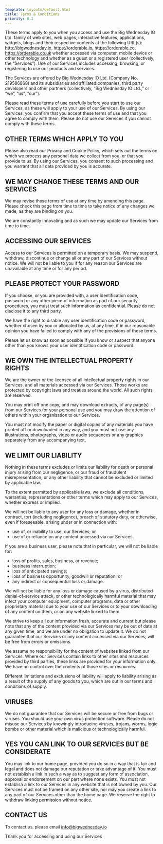 ```yaml
---
template: layouts/default.html
title: Terms & Conditions
priority: 0.2
---
```


These terms apply to you when you access and use the Big Wednesday IO Ltd. family of web sites, web pages, interactive features, applications, widgets, blogs and their respective contents at the following URL(s): http://bigwednesday.io, https://orderable.io, https://orderable.co, https://orderable.co.uk whether accessed via computer, mobile device or other technology and whether as a guest or a registered user (collectively, the “Services”). Use of our Services includes accessing, browsing, or registering to use our products and services.

The Services are offered by Big Wednesday IO Ltd. (Company No. 219586868) and its subsidiaries and affiliated companies, third party developers and other partners (collectively, “Big Wednesday IO Ltd.,” or “we”, “us”, “our”).

Please read these terms of use carefully before you start to use our Services, as these will apply to your use of our Services. By using our Services, you confirm that you accept these terms of use and that you agree to comply with them. Please do not use our Services if you cannot comply with these terms.

## OTHER TERMS WHICH APPLY TO YOU

Please also read our Privacy and Cookie Policy, which sets out the terms on which we process any personal data we collect from you, or that you provide to us. By using our Services, you consent to such processing and you warrant that all data provided by you is accurate.

## WE MAY CHANGE THESE TERMS AND OUR SERVICES

We may revise these terms of use at any time by amending this page. Please check this page from time to time to take notice of any changes we made, as they are binding on you.

We are constantly innovating and as such we may update our Services from time to time.

## ACCESSING OUR SERVICES

Access to our Services is permitted on a temporary basis. We may suspend, withdraw, discontinue or change all or any part of our Services without notice. We will not be liable to you if for any reason our Services are unavailable at any time or for any period.

## PLEASE PROTECT YOUR PASSWORD

If you choose, or you are provided with, a user identification code, password or any other piece of information as part of our security procedures, you must treat such information as confidential. Please do not disclose it to any third party.

We have the right to disable any user identification code or password, whether chosen by you or allocated by us, at any time, if in our reasonable opinion you have failed to comply with any of the provisions of these terms.

Please let us know as soon as possible If you know or suspect that anyone other than you knows your user identification code or password.

## WE OWN THE INTELLECTUAL PROPERTY RIGHTS

We are the owner or the licensee of all intellectual property rights in our Services, and all materials accessed via our Services. Those works are protected by copyright laws and treaties around the world. All such rights are reserved.

You may print off one copy, and may download extracts, of any page(s) from our Services for your personal use and you may draw the attention of others within your organisation to our Services.

You must not modify the paper or digital copies of any materials you have printed off or downloaded in any way, and you must not use any illustrations, photographs, video or audio sequences or any graphics separately from any accompanying text.

## WE LIMIT OUR LIABILITY

Nothing in these terms excludes or limits our liability for death or personal injury arising from our negligence, or our fraud or fraudulent misrepresentation, or any other liability that cannot be excluded or limited by applicable law.

To the extent permitted by applicable laws, we exclude all conditions, warranties, representations or other terms which may apply to our Services, whether express or implied.

We will not be liable to any user for any loss or damage, whether in contract, tort (including negligence), breach of statutory duty, or otherwise, even if foreseeable, arising under or in connection with:

- use of, or inability to use, our Services; or
- use of or reliance on any content accessed via our Services.

If you are a business user, please note that in particular, we will not be liable for:

- loss of profits, sales, business, or revenue;
- business interruption;
- loss of anticipated savings;
- loss of business opportunity, goodwill or reputation; or
- any indirect or consequential loss or damage.

We will not be liable for any loss or damage caused by a virus, distributed denial-of-service attack, or other technologically harmful material that may infect your computer equipment, computer programs, data or other proprietary material due to your use of our Services or to your downloading of any content on them, or on any website linked to them.

We strive to keep all our information fresh, accurate and current but please note that any of the content provided via our Services may be out of date at any given time, and we are under no obligation to update it. We do not guarantee that our Services or any content accessed via our Services, will be free from errors or omissions.

We assume no responsibility for the content of websites linked from our Services. Where our Services contain links to other sites and resources provided by third parties, these links are provided for your information only. We have no control over the contents of those sites or resources.

Different limitations and exclusions of liability will apply to liability arising as a result of the supply of any goods to you, which are out in our terms and conditions of supply.

## VIRUSES

We do not guarantee that our Services will be secure or free from bugs or viruses. You should use your own virus protection software. Please do not misuse our Services by knowingly introducing viruses, trojans, worms, logic bombs or other material which is malicious or technologically harmful.

## YES YOU CAN LINK TO OUR SERVICES BUT BE CONSIDERATE

You may link to our home page, provided you do so in a way that is fair and legal and does not damage our reputation or take advantage of it. You must not establish a link in such a way as to suggest any form of association, approval or endorsement on our part where none exists. You must not establish a link to our Services in any website that is not owned by you. Our Services must not be framed on any other site, nor may you create a link to any part of our Services other than the home page. We reserve the right to withdraw linking permission without notice.

## CONTACT US

To contact us, please email [info@bigwednesday.io](mailto:info@bigwednesday.io)

Thank you for accessing and using our Services
